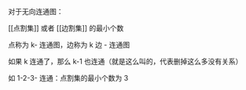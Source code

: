 ---
---

对于无向连通图：

[[点割集]] 或者 [[边割集]] 的最小个数

点称为 k- 连通图，边称为 k 边 - 连通图

如果 k 连通了，那么 k-1 也连通（就是这么叫的，代表删掉这么多没有关系）

如 1-2-3- 连通：点割集的最小个数为 3
